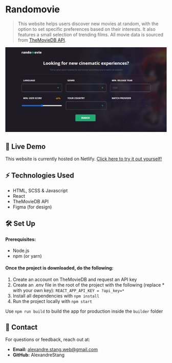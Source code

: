 # Randomovie

> This website helps users discover new movies at random, with the option to set specific preferences based on their
interests. It also features a small selection of trending films. All movie data is sourced from [TheMovieDB API](https://www.themoviedb.org/).


![Home page](/public/og-image.png)

## 🚀 Live Demo

This website is currently hosted on Netlify. [Click here to try it out yourself!](https://randomovie-as.netlify.app/)

## ⚡ Technologies Used

- HTML, SCSS & Javascript
- React
- TheMovieDB API
- Figma (for design)

## 🛠 Set Up

#### Prerequisites:

- Node.js
- npm (or yarn)

#### Once the project is downloaded, do the following:

1. Create an account on TheMovieDB and request an API key
2. Create an .env file in the root of the project with the following (replace * with your own key):
   `REACT_APP_API_KEY = ?api_key=*`
3. Install all dependencies with `npm install`
4. Run the project locally with `npm start`
       
Use `npm run build` to build the app for production inside the `builder` folder

## 📩 Contact

For questions or feedback, reach out at:

- **Email:** alexandre.stang.web@gmail.com
- **GitHub:** AlexandreStang
